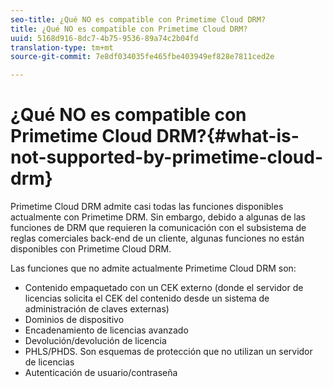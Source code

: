 ```yaml
---
seo-title: ¿Qué NO es compatible con Primetime Cloud DRM?
title: ¿Qué NO es compatible con Primetime Cloud DRM?
uuid: 5168d916-8dc7-4b75-9536-89a74c2b04fd
translation-type: tm+mt
source-git-commit: 7e8df034035fe465fbe403949ef828e7811ced2e

---
```



# ¿Qué NO es compatible con Primetime Cloud DRM?{#what-is-not-supported-by-primetime-cloud-drm}

Primetime Cloud DRM admite casi todas las funciones disponibles actualmente con Primetime DRM. Sin embargo, debido a algunas de las funciones de DRM que requieren la comunicación con el subsistema de reglas comerciales back-end de un cliente, algunas funciones no están disponibles con Primetime Cloud DRM.

Las funciones que no admite actualmente Primetime Cloud DRM son:

* Contenido empaquetado con un CEK externo (donde el servidor de licencias solicita el CEK del contenido desde un sistema de administración de claves externas)
* Dominios de dispositivo
* Encadenamiento de licencias avanzado
* Devolución/devolución de licencia
* PHLS/PHDS. Son esquemas de protección que no utilizan un servidor de licencias
* Autenticación de usuario/contraseña

